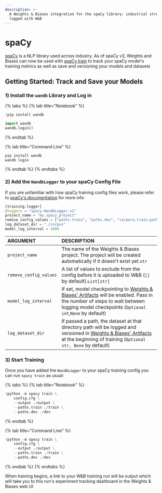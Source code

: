 ```yaml
---
description: >-
  A Weights & Biases integration for the spaCy library: industrial strength NLP,
  logged with W&B
---
```


# spaCy

[spaCy](https://spacy.io/) is a NLP library used across industry. As of spaCy v3, Weights and Biases can now be used with [spaCy train](https://spacy.io/api/cli#train) to track your spaCy model's training metrics as well as save and versioning your models and datasets

## Getting Started: Track and Save your Models

### **1\)** **Install the `wandb` Library and Log in**

{% tabs %}
{% tab title="Notebook" %}
```python
!pip install wandb

import wandb
wandb.login()
```
{% endtab %}

{% tab title="Command Line" %}
```python
pip install wandb
wandb login
```
{% endtab %}
{% endtabs %}

### **2\) Add the `WandbLogger` to your spaCy Config File**

If you are unfamiliar with how spaCy training config files work, please refer to [spaCy's documentation](https://spacy.io/usage/training) for more info

```python
[training.logger]
@loggers = "spacy.WandbLogger.v2"
project_name = "my_spacy_project"
remove_config_values = ["paths.train", "paths.dev", "corpora.train.path", "corpora.dev.path"]
log_dataset_dir = "./corpus"
model_log_interval = 1000
```

| ARGUMENT | DESCRIPTION |
| :--- | :--- |
| `project_name` | The name of the Weights & Biases project. The project will be created automatically if it doesn’t exist yet.`str` |
| `remove_config_values` | A list of values to exclude from the config before it is uploaded to W&B \(`[]` by default\).`List[str]` |
| `model_log_interval` | If set, model checkpointing to [Weights & Biases' Artifacts](https://docs.wandb.ai/artifacts)  will be enabled. Pass in the number of steps to wait between logging model checkpoints \(`Optional int`,`None` by default\) |
| `log_dataset_dir` | If passed a path, the dataset at that directory path will be logged and versioned in  [Weights & Biases' Artifacts](https://docs.wandb.ai/artifacts) at the beginning of training \(`Optional str, None` by default\) |

### 3\) Start Training

Once you have added the `WandbLogger` to your spaCy training config you can run `spacy train` as usual:

{% tabs %}
{% tab title="Notebook" %}
```python
!python -m spacy train \
    config.cfg \
    --output ./output \
    --paths.train ./train \
    --paths.dev ./dev
```
{% endtab %}

{% tab title="Command Line" %}
```python
!python -m spacy train \
    config.cfg \
    --output ./output \
    --paths.train ./train \
    --paths.dev ./dev
```
{% endtab %}
{% endtabs %}

When training begins, a link to your W&B training run will be output which will take you to this run's experiment tracking dashboard in the Weights & Biases web UI

